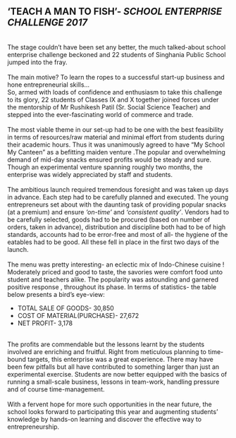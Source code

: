 <h2><b>‘TEACH A MAN TO FISH’</b>- <i>SCHOOL ENTERPRISE CHALLENGE 2017</i><br></h2><br>
The stage couldn’t have been set any better, the much talked-about school enterprise challenge beckoned and 22 students of Singhania Public School jumped into the fray.<br><br>
 The main motive?  To learn the ropes to a successful start-up business and hone entrepreneurial skills…<br>
So, armed with loads of confidence and enthusiasm to take this challenge to its glory, 22 students of Classes IX and X together joined forces under the mentorship of Mr Rushikesh Patil (Sr. Social Science Teacher) and stepped into the ever-fascinating world of commerce and trade.<br><br>
The most viable theme in our set-up had to be one with the best feasibility in terms of resources/raw material and minimal effort from students during their academic hours. Thus it was unanimously agreed to have “My School My Canteen” as a befitting maiden venture .The popular and overwhelming demand of mid-day snacks ensured profits would be steady and sure. Though an experimental venture spanning roughly two months, the enterprise was widely appreciated by staff and students.<br><br>
The ambitious launch required tremendous foresight and was taken up days in advance. Each step had to be carefully planned and executed. The young entrepreneurs set about with the daunting task of providing popular snacks (at a premium) and ensure <i>‘on-time’</i> and <i>‘consistent quality’</i>. Vendors had to be carefully selected, goods had to be procured (based on number of orders, taken in advance), distribution and discipline both had to be of high standards, accounts had to be error-free and most of all- the hygiene of the eatables had to be good. All these fell in place in the first two days of the launch.<br><br> 
The menu was pretty interesting- an eclectic mix of Indo-Chinese cuisine ! Moderately priced and good to taste, the savories were comfort food unto student and teachers alike. The popularity was astounding and garnered positive response , throughout its phase.
In terms of statistics- the table below presents a bird’s eye-view:
  <ul>
<li>TOTAL SALE OF GOODS- 		30,850</li>
<li>COST OF MATERIAL(PURCHASE)-	27,672</li>
<li>NET PROFIT-				3,178</li>
</ul>
<br>The profits are commendable but the lessons learnt by the students involved are enriching and fruitful. Right from meticulous planning to time-bound targets, this enterprise was a great experience. There may have been few pitfalls but all have contributed to something larger than just an experimental exercise. Students are now better equipped with the basics of running a small-scale business, lessons in team-work, handling pressure and of course time-management.<br><br>
With a fervent hope for more such opportunities in the near future, the school looks forward to participating this year and augmenting students’ knowledge by hands-on learning and discover the effective way to entrepreneurship.<br>

